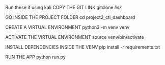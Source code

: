 Run these if using kali
COPY THE GIT LINK
gitclone *link*

GO INSIDE THE PROJECT FOLDER
cd project2_cti_dashboard

CREATE A VIRTUAL ENVIRONMENT
python3 -m venv venv

ACTIVATE THE VIRTUAL ENVIRONMENT
source venv/bin/activate

INSTALL DEPENDENCIES INSIDE THE VENV
pip install -r requirements.txt

RUN THE APP
python run.py


